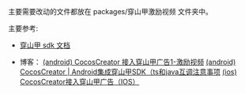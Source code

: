 主要需要改动的文件都放在 packages/穿山甲激励视频 文件夹中。

主要参考:
* [穿山甲 sdk 文档](https://partner.oceanengine.com/union/media/union/download)

* 博客：
[(android) CocosCreator 接入穿山甲广告1-激励视频](https://blog.csdn.net/qq_34772097/article/details/101468072?utm_medium=distribute.pc_relevant.none-task-blog-BlogCommendFromMachineLearnPai2-2.nonecase&depth_1-utm_source=distribute.pc_relevant.none-task-blog-BlogCommendFromMachineLearnPai2-2.nonecase)
[(android) CocosCreator | Android集成穿山甲SDK（ts和java互调注意事项](https://mp.weixin.qq.com/s/-0H36WDyDcGy4hCEL-CXmw)
[(ios) CocosCreator接入穿山甲广告（IOS）](https://blog.csdn.net/qq_27176027/article/details/103893142?utm_medium=distribute.pc_relevant.none-task-blog-BlogCommendFromMachineLearnPai2-1.nonecase&depth_1-utm_source=distribute.pc_relevant.none-task-blog-BlogCommendFromMachineLearnPai2-1.nonecase)